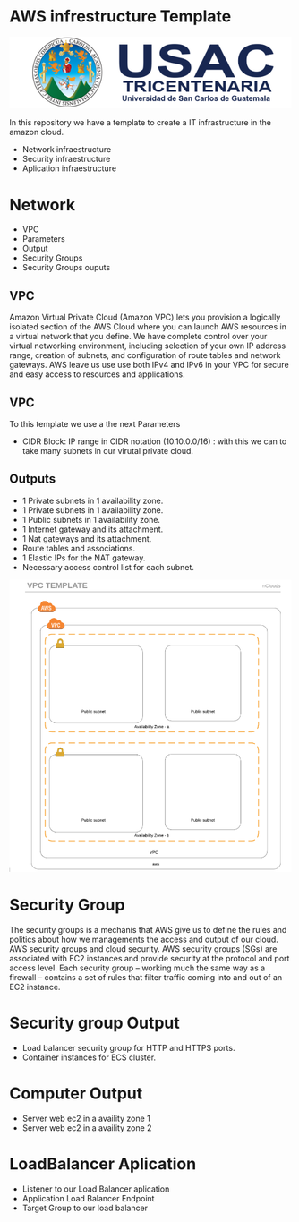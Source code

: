 # AWS infrestructure Template

![Alt text](/images/usac.png?raw=true "Logo de usac")

In this repository we have a template to create a IT infrastructure in the amazon cloud. 
  - Network infraestructure
  - Security infraestructure 
  - Aplication infraestructure

# Network
  - VPC
  - Parameters
  - Output
  - Security Groups
  - Security Groups ouputs

## VPC
Amazon Virtual Private Cloud (Amazon VPC) lets you provision a logically isolated section of the AWS Cloud where you can launch AWS resources in a virtual network that you define. We have complete control over your virtual networking environment, including selection of your own IP address range, creation of subnets, and configuration of route tables and network gateways. 
AWS leave us use use both IPv4 and IPv6 in your VPC for secure and easy access to resources and applications.


## VPC 
To this template we use a the next Parameters   

- CIDR Block: IP range in CIDR notation (10.10.0.0/16) : with this we can to take many subnets in our virutal private cloud. 

## Outputs
  - 1 Private subnets in 1 availability zone.
  - 1 Private subnets in 1 availability zone.
  - 1 Public subnets in 1 availability zone.
  - 1 Internet gateway and its attachment.
  - 1 Nat gateways and its attachment.
  - Route tables and associations.
  - 1 Elastic IPs for the NAT gateway.
  - Necessary access control list for each subnet.

![Alt text](images/template.PNG?raw=true "VPC template")

# Security Group
The security groups is a mechanis that AWS give us to define the rules and politics about how we managements the access and output of our cloud. 
AWS security groups and cloud security. AWS security groups (SGs) are associated with EC2 instances and provide security at the protocol and port access level. Each security group – working much the same way as a firewall – contains a set of rules that filter traffic coming into and out of an EC2 instance.


# Security group Output
  - Load balancer security group for HTTP and HTTPS ports.
  - Container instances for ECS cluster.

# Computer Output 
  - Server web ec2 in a availity zone 1
  - Server web ec2 in a availity zone 2

# LoadBalancer Aplication
  - Listener to our Load Balancer aplication
  - Application Load Balancer Endpoint
  - Target Group to our load balancer
